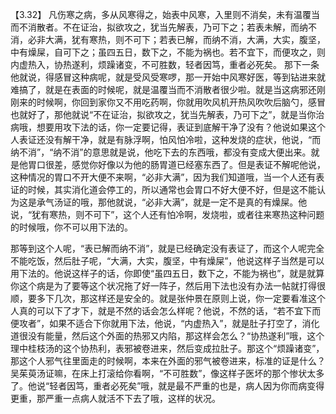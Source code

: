 【3.32】 凡伤寒之病，多从风寒得之，始表中风寒，入里则不消矣，未有温覆当而不消散者。不在证治，拟欲攻之，犹当先解表，乃可下之；若表未解，而纳不消，必非大满，犹有寒热，则不可下；若表已解，而纳不消，大满，大实，腹坚，中有燥屎，自可下之；虽四五日，数下之，不能为祸也。若不宜下，而便攻之，则内虚热入，协热遂利，烦躁诸变，不可胜数，轻者因笃，重者必死矣。
那下一条他就说，得感冒这种病呢，就是受风受寒啰，那一开始中风寒好医，等到钻进来就难搞了，就是在表面的时候呢，就是温覆当而不消散者很少啦。就是当这病邪还刚刚来的时候啊，你回到家你又不用吃药啊，你就用吹风机开热风吹吹后脑勺，感冒也就好了，那他就说“不在证治，拟欲攻之，犹当先解表，乃可下之”，就是当你治病哦，想要用攻下法的话，你一定要记得，表证到底解干净了没有？他说如果这个人表证还没有解干净，就是有脉浮啊，怕风怕冷啦，这种发烧的症状，他说，“而纳不消”，“纳不消”的意思就是说，他吃下去的东西哦，都没有变成大便出来。就是他胃口很差，感觉你好像以为他的肠胃道已经塞东西了。但是表证不解呢他说，这种情况的胃口不开大便不来啊，“必非大满”，因为我们知道哦，当一个人还有表证的时候，其实消化道会停工的，所以通常也会胃口不好大便不好，但是这不能认为这是承气汤证的哦，那他就说，“必非大满”，就是一定不是真的有燥屎。他说，“犹有寒热，则不可下”，这个人还有怕冷啊，发烧啦，或者往来寒热这种问题的时候哦，你不可以用下法的。

那等到这个人呢，“表已解而纳不消”，就是已经确定没有表证了，而这个人呢完全不能吃饭，然后肚子呢，“大满，大实，腹坚，中有燥屎”，他说这样子当然是可以用下法的。他说这样子的话，你即使“虽四五日，数下之，不能为祸也”，就是就算你这个病是为了要等这个状况拖了好一阵子，然后用下法也没有办法一帖就打得很顺，要多下几次，那这样还是安全的。就是张仲景在原则上说，你一定要看准这个人真的可以下了才下，就是不然的话会怎么样呢？他说，不然的话，“若不宜下而便攻者”，如果不适合下你就用下法，他说，“内虚热入”，就是肚子打空了，消化道很没有能量，然后这个外面的热邪又内陷，那这样会怎么？“协热遂利”哦，这个理中桂枝汤的这个协热利，表邪被卷进来，然后变成拉肚子。那这个“烦躁诸变”，那这个人邪气往里面走的时候啊，本来在外面的邪气被卷进来，标准的证是什么？吴茱萸汤证嘛，在床上打滚给你看啊，“不可胜数”，像这样子医坏的那个惨状太多了。他说“轻者因笃，重者必死矣”哦，就是最不严重的也是，病人因为你而病变得更重，那严重一点病人就活不下去了哦，这样的状况。
